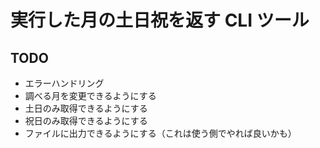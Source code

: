 # 実行した月の土日祝を返す CLI ツール

## TODO

- エラーハンドリング
- 調べる月を変更できるようにする
- 土日のみ取得できるようにする
- 祝日のみ取得できるようにする
- ファイルに出力できるようにする（これは使う側でやれば良いかも）
